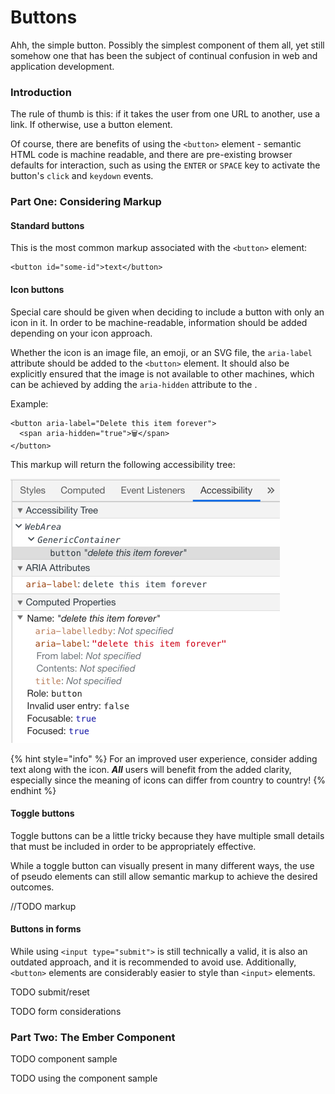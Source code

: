 # Buttons

Ahh, the simple button. Possibly the simplest component of them all, yet still somehow one that has been the subject of continual confusion in web and application development.

### Introduction

The rule of thumb is this: if it takes the user from one URL to another, use a link. If otherwise, use a button element. 

Of course, there are benefits of using the `<button>` element - semantic HTML code is machine readable, and there are pre-existing browser defaults for interaction, such as using the `ENTER` or `SPACE` key to activate the button's `click` and `keydown` events.  

### Part One: Considering Markup

#### Standard buttons

This is the most common markup associated with the `<button>` element: 

```markup
<button id="some-id">text</button>
```

#### Icon buttons

Special care should be given when deciding to include a button with only an icon in it. In order to be machine-readable, information should be added depending on your icon approach. 

Whether the icon is an image file, an emoji, or an SVG file, the `aria-label` attribute should be added to the `<button>` element. It should also be explicitly ensured that the image is not available to other machines, which can be achieved by adding the `aria-hidden` attribute to the . 

Example:  

```markup
<button aria-label="Delete this item forever">
  <span aria-hidden="true">🗑</span>
</button>
```

This markup will return the following accessibility tree: 

![Chrome DevTools Accessibility Tree](../../.gitbook/assets/image%20%281%29.png)

{% hint style="info" %}
For an improved user experience, consider adding text along with the icon. _**All**_ users will benefit from the added clarity, especially since the meaning of icons can differ from country to country! 
{% endhint %}

#### Toggle buttons

Toggle buttons can be a little tricky because they have multiple small details that must be included in order to be appropriately effective. 

While a toggle button can visually present in many different ways, the use of pseudo elements can still allow semantic markup to achieve the desired outcomes. 

//TODO markup

#### Buttons in forms

While using `<input type="submit">` is still technically a valid, it is also an outdated approach, and it is recommended to avoid use. Additionally, `<button>` elements are considerably easier to style than `<input>` elements. 

TODO submit/reset

TODO form considerations

### Part Two: The Ember Component  

TODO component sample

TODO using the component sample



